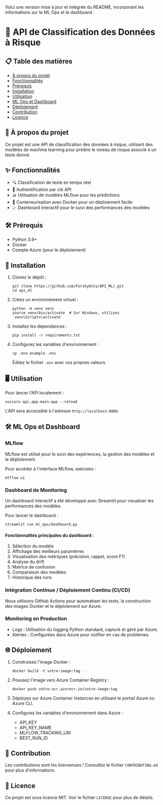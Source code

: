 Voici une version mise à jour et intégrée du README, incorporant les informations sur le ML Ops et le dashboard :


# 🚀 API de Classification des Données à Risque

## 📋 Table des matières
- [À propos du projet](#à-propos-du-projet)
- [Fonctionnalités](#fonctionnalités)
- [Prérequis](#prérequis)
- [Installation](#installation)
- [Utilisation](#utilisation)
- [ML Ops et Dashboard](#ml-ops-et-dashboard)
- [Déploiement](#déploiement)
- [Contribution](#contribution)
- [Licence](#licence)

## 🎯 À propos du projet

Ce projet est une API de classification des données à risque, utilisant des modèles de machine learning pour prédire le niveau de risque associé à un texte donné.

## ✨ Fonctionnalités

- 🔍 Classification de texte en temps réel
- 🔐 Authentification par clé API
- 📊 Utilisation de modèles MLflow pour les prédictions
- 🐳 Conteneurisation avec Docker pour un déploiement facile
- 📈 Dashboard interactif pour le suivi des performances des modèles

## 🛠 Prérequis

- Python 3.9+
- Docker
- Compte Azure (pour le déploiement)

## 🚀 Installation

1. Clonez le dépôt :
   ```
   git clone https://github.com/ForskyOnly/API_ML/.git
   cd api_ml
   ```

2. Créez un environnement virtuel :
   ```
   python -m venv venv
   source venv/bin/activate  # Sur Windows, utilisez `venv\Scripts\activate`
   ```

3. Installez les dépendances :
   ```
   pip install -r requirements.txt
   ```

4. Configurez les variables d'environnement :
   ```
   cp .env.example .env
   ```
   Éditez le fichier `.env` avec vos propres valeurs.

## 🖥 Utilisation

Pour lancer l'API localement :

```
uvicorn api.app.main:app --reload
```

L'API sera accessible à l'adresse `http://localhost:8000`.

## 🛠 ML Ops et Dashboard

### MLflow

MLflow est utilisé pour le suivi des expériences, la gestion des modèles et le déploiement.

Pour accéder à l'interface MLflow, exécutez :

```
mlflow ui
```

### Dashboard de Monitoring

Un dashboard interactif a été développé avec Streamlit pour visualiser les performances des modèles.

Pour lancer le dashboard :

```
streamlit run ml_ops/dashboard.py
```

#### Fonctionnalités principales du dashboard :

1. Sélection du modèle
2. Affichage des meilleurs paramètres
3. Visualisation des métriques (précision, rappel, score F1)
4. Analyse du drift
5. Matrice de confusion
6. Comparaison des modèles
7. Historique des runs

### Intégration Continue / Déploiement Continu (CI/CD)

Nous utilisons GitHub Actions pour automatiser les tests, la construction des images Docker et le déploiement sur Azure.

### Monitoring en Production

- Logs : Utilisation du logging Python standard, capturé et géré par Azure.
- Alertes : Configurées dans Azure pour notifier en cas de problèmes.

## 🌐 Déploiement

1. Construisez l'image Docker :
   ```
   docker build -t votre-image:tag .
   ```

2. Poussez l'image vers Azure Container Registry :
   ```
   docker push votre-acr.azurecr.io/votre-image:tag
   ```

3. Déployez sur Azure Container Instances en utilisant le portail Azure ou Azure CLI.

4. Configurez les variables d'environnement dans Azure :
   - API_KEY
   - API_KEY_NAME
   - MLFLOW_TRACKING_URI
   - BEST_RUN_ID

## 🤝 Contribution

Les contributions sont les bienvenues ! Consultez le fichier `CONTRIBUTING.md` pour plus d'informations.

## 📄 Licence

Ce projet est sous licence MIT. Voir le fichier `LICENSE` pour plus de détails.


